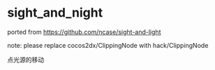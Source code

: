 sight_and_night
===============

ported from https://github.com/ncase/sight-and-light

note:
please replace cocos2dx/ClippingNode with hack/ClippingNode

点光源的移动

